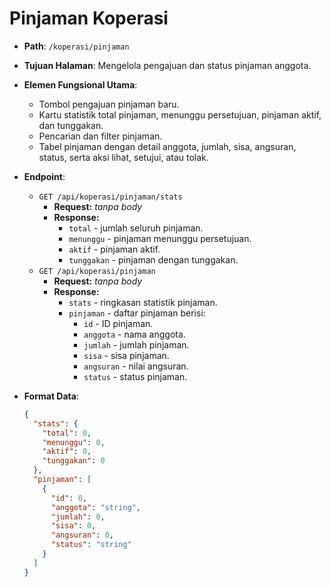 # Pinjaman Koperasi

- **Path**: `/koperasi/pinjaman`
- **Tujuan Halaman**: Mengelola pengajuan dan status pinjaman anggota.
- **Elemen Fungsional Utama**:
  - Tombol pengajuan pinjaman baru.
  - Kartu statistik total pinjaman, menunggu persetujuan, pinjaman aktif, dan tunggakan.
  - Pencarian dan filter pinjaman.
  - Tabel pinjaman dengan detail anggota, jumlah, sisa, angsuran, status, serta aksi lihat, setujui, atau tolak.
- **Endpoint**:
  - `GET /api/koperasi/pinjaman/stats`
    - **Request:** _tanpa body_
    - **Response:**
      - `total` - jumlah seluruh pinjaman.
      - `menunggu` - pinjaman menunggu persetujuan.
      - `aktif` - pinjaman aktif.
      - `tunggakan` - pinjaman dengan tunggakan.
  - `GET /api/koperasi/pinjaman`
    - **Request:** _tanpa body_
    - **Response:**
      - `stats` - ringkasan statistik pinjaman.
      - `pinjaman` - daftar pinjaman berisi:
        - `id` - ID pinjaman.
        - `anggota` - nama anggota.
        - `jumlah` - jumlah pinjaman.
        - `sisa` - sisa pinjaman.
        - `angsuran` - nilai angsuran.
        - `status` - status pinjaman.
- **Format Data**:

  ```json
  {
    "stats": {
      "total": 0,
      "menunggu": 0,
      "aktif": 0,
      "tunggakan": 0
    },
    "pinjaman": [
      {
        "id": 0,
        "anggota": "string",
        "jumlah": 0,
        "sisa": 0,
        "angsuran": 0,
        "status": "string"
      }
    ]
  }
  ```
